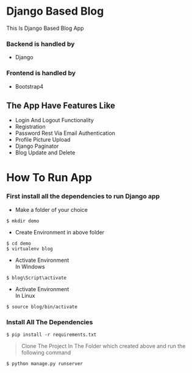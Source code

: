 # Django Based Blog
This Is Django Based Blog App

### Backend is handled by
- Django
### Frontend is handled by
- Bootstrap4

## The App Have Features Like
- Login And Logout Functionality
- Registration
- Password Rest Via Email Authentication
- Profile Picture Upload
- Django Paginator
- Blog Update and Delete

# How To Run App
### First install all the dependencies to run Django app
- Make a folder of your choice
```
$ mkdir demo
```
- Create Environment in above folder
```
$ cd demo
$ virtualenv blog
```
- Activate Environment<br>
In Windows
```
$ blog\Script\activate
```
- Activate Environment<br>
In Linux
```
$ source blog/bin/activate
```
### Install All The Dependencies
```
$ pip install -r requirements.txt
```
> Clone The Project In The Folder which created above
> and run the following command
```
$ python manage.py runserver
